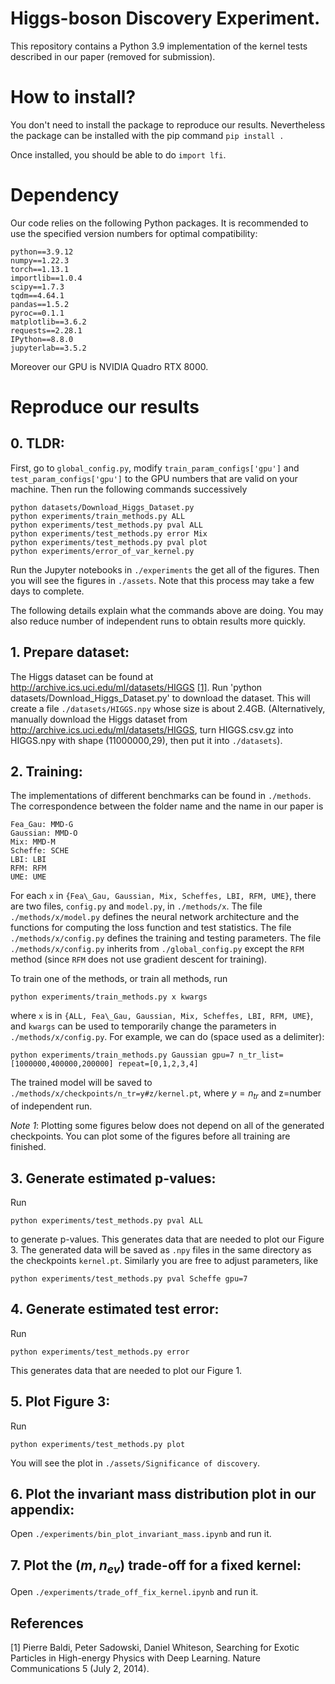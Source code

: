 # Higgs-boson Discovery Experiment.

This repository contains a Python 3.9 implementation of the kernel tests described in our paper (removed for submission).

# How to install?
You don't need to install the package to reproduce our results. Nevertheless the package can be installed with the pip command `pip install .`

Once installed, you should be able to do `import lfi`.

# Dependency
Our code relies on the following Python packages. It is recommended to use the specified version numbers for optimal compatibility:

    python==3.9.12
    numpy==1.22.3
    torch==1.13.1
    importlib==1.0.4
    scipy==1.7.3
    tqdm==4.64.1
    pandas==1.5.2
    pyroc==0.1.1
    matplotlib==3.6.2
    requests==2.28.1
    IPython==8.8.0
    jupyterlab==3.5.2

Moreover our GPU is NVIDIA Quadro RTX 8000. 

# Reproduce our results

## 0. TLDR:
First, go to `global_config.py`, modify `train_param_configs['gpu']` and `test_param_configs['gpu']` to the GPU numbers that are valid on your machine.
Then run the following commands successively
```
python datasets/Download_Higgs_Dataset.py
python experiments/train_methods.py ALL
python experiments/test_methods.py pval ALL
python experiments/test_methods.py error Mix
python experiments/test_methods.py pval plot
python experiments/error_of_var_kernel.py

```
Run the Jupyter notebooks in `./experiments` the get all of the figures.
Then you will see the figures in `./assets`. Note that this process may take a few days to complete. 

The following details explain what the commands above are doing. You may also reduce number of independent runs to obtain results more quickly.
 
## 1. Prepare dataset:
The Higgs dataset can be found at http://archive.ics.uci.edu/ml/datasets/HIGGS [[1]](#1).
Run 'python datasets/Download_Higgs_Dataset.py' to download the dataset.  This will create a file `./datasets/HIGGS.npy` whose size is about 2.4GB. 
(Alternatively, manually download the Higgs dataset from http://archive.ics.uci.edu/ml/datasets/HIGGS, turn HIGGS.csv.gz into HIGGS.npy with shape (11000000,29), then put it into `./datasets`).  

## 2. Training:  
The implementations of different benchmarks can be found in `./methods`. The correspondence between the folder name and the name in our paper is

    Fea_Gau: MMD-G
    Gaussian: MMD-O
    Mix: MMD-M
    Scheffe: SCHE
    LBI: LBI
    RFM: RFM
    UME: UME

For each `x` in `{Fea\_Gau, Gaussian, Mix, Scheffes, LBI, RFM, UME}`, there are two files, `config.py` and `model.py`, in `./methods/x`. The file `./methods/x/model.py` defines the neural network architecture and the functions for computing the loss function and test statistics. The file `./methods/x/config.py` defines the training and testing parameters. The file `./methods/x/config.py` inherits from `./global_config.py` except the `RFM` method (since `RFM` does not use gradient descent for training).

To train one of the methods, or train all methods, run 
```
python experiments/train_methods.py x kwargs
```
where `x` is in `{ALL, Fea\_Gau, Gaussian, Mix, Scheffes, LBI, RFM, UME}`, and `kwargs` can be used to temporarily change the parameters in `./methods/x/config.py`. For example, we can do (space used as a delimiter):
```
python experiments/train_methods.py Gaussian gpu=7 n_tr_list=[1000000,400000,200000] repeat=[0,1,2,3,4]
```
The trained model will be saved to `./methods/x/checkpoints/n_tr=y#z/kernel.pt`, where $y=n_{tr}$ and z=number of independent run.

*Note 1*: Plotting some figures below does not depend on all of the generated checkpoints. You can plot some of the figures before all training are finished.

## 3. Generate estimated p-values:
Run 
```
python experiments/test_methods.py pval ALL
```
to generate p-values. This generates data that are needed to plot our Figure 3. The generated data will be saved as `.npy` files in the same directory as the checkpoints `kernel.pt`. Similarly you are free to adjust parameters, like
```
python experiments/test_methods.py pval Scheffe gpu=7
```

## 4. Generate estimated test error:
Run 
```
python experiments/test_methods.py error
```
This generates data that are needed to plot our Figure 1.

## 5. Plot Figure 3:
Run 
```
python experiments/test_methods.py plot
```
You will see the plot in `./assets/Significance of discovery`.

## 6. Plot the invariant mass distribution plot in our appendix:
Open `./experiments/bin_plot_invariant_mass.ipynb` and run it.

## 7. Plot the $(m,n_{ev})$ trade-off for a fixed kernel:
Open `./experiments/trade_off_fix_kernel.ipynb` and run it.

## References
<a id="1">[1]</a> 
Pierre Baldi, Peter Sadowski, Daniel Whiteson,
Searching for Exotic Particles in High-energy Physics with Deep Learning.
Nature Communications 5 (July 2, 2014).